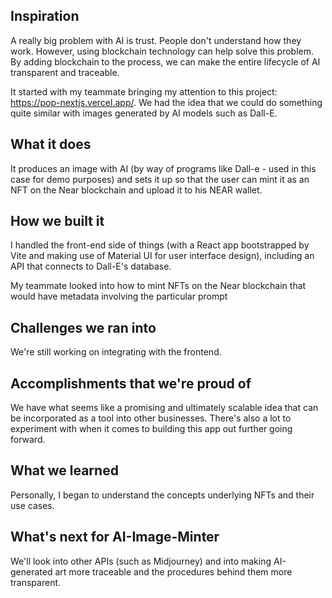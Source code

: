 ## Inspiration

A really big problem with AI is trust. People don't understand how they work. However, using blockchain technology can help solve this problem. By adding blockchain to the process, we can make the entire lifecycle of AI transparent and traceable.

It started with my teammate bringing my attention to this project: https://pop-nextjs.vercel.app/. We had the idea that we could do something quite similar with images generated by AI models such as Dall-E.

## What it does

It produces an image with AI (by way of programs like Dall-e - used in this case for demo purposes) and sets it up so that the user can mint it as an NFT on the Near blockchain and upload it to his NEAR wallet.

## How we built it

I handled the front-end side of things (with a React app bootstrapped by Vite and making use of Material UI for user interface design), including an API that connects to Dall-E's database.

My teammate looked into how to mint NFTs on the Near blockchain that would have metadata involving the particular prompt

## Challenges we ran into

We're still working on integrating with the frontend.

## Accomplishments that we're proud of

We have what seems like a promising and ultimately scalable idea that can be incorporated as a tool into other businesses. There's also a lot to experiment with when it comes to building this app out further going forward.

## What we learned

Personally, I began to understand the concepts underlying NFTs and their use cases.

## What's next for AI-Image-Minter

We'll look into other APIs (such as Midjourney) and into making AI-generated art more traceable and the procedures behind them more transparent.
